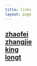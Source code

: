 ```yaml
---
title: links
layout: page
---
```


[zhaofei](http://xuelangZF.github.io)  
[zhangjie](http://jackylife.com)  
[king](http://chings.me)  
[longt](http://longt.me)  
-----
